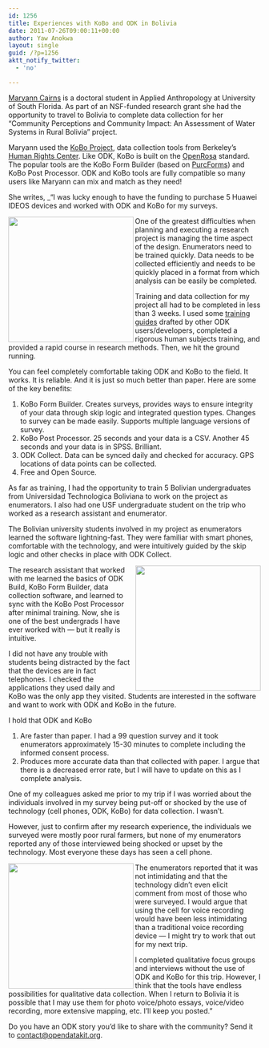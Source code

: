 ```yaml
---
id: 1256
title: Experiences with KoBo and ODK in Bolivia
date: 2011-07-26T09:00:11+00:00
author: Yaw Anokwa
layout: single
guid: /?p=1256
aktt_notify_twitter:
  - 'no'

---
```

[Maryann Cairns](http://anthropology.usf.edu/graduate/Cairns/) is a doctoral student in Applied Anthropology at University of South Florida. As part of an NSF-funded research grant she had the opportunity to travel to Bolivia to complete data collection for her “Community Perceptions and Community Impact: An Assessment of Water Systems in Rural Bolivia” project. 

Maryann used the [KoBo Project](http://koboproject.org/), data collection tools from Berkeley&#8217;s [Human Rights Center](http://www.law.berkeley.edu/HRCweb/index.html). Like ODK, KoBo is built on the [OpenRosa](http://openrosa.org/) standard. The popular tools are the KoBo Form Builder (based on [PurcForms](http://code.google.com/p/purcforms/)) and KoBo Post Processor. ODK and KoBo tools are fully compatible so many users like Maryann can mix and match as they need!

She writes, _“I was lucky enough to have the funding to purchase 5 Huawei IDEOS devices and worked with ODK and KoBo for my surveys. </p> 

[<img src="/assets/wp-content/uploads/2011/07/IMG_3943-300x225.jpg" width="250" align="left" />](/assets/wp-content/uploads/2011/07/IMG_3943.jpg) 

One of the greatest difficulties when planning and executing a research project is managing the time aspect of the design. Enumerators need to be trained quickly. Data needs to be collected efficiently and needs to be quickly placed in a format from which analysis can be easily be completed.

Training and data collection for my project all had to be completed in less than 3 weeks. I used some [training guides](http://code.google.com/p/opendatakit/wiki/TrainingGuide) drafted by other ODK users/developers, completed a rigorous human subjects training, and provided a rapid course in research methods. Then, we hit the ground running. 

You can feel completely comfortable taking ODK and KoBo to the field. It works. It is reliable. And it is just so much better than paper. Here are some of the key benefits:

  1. KoBo Form Builder. Creates surveys, provides ways to ensure integrity of your data through skip logic and integrated question types. Changes to survey can be made easily. Supports multiple language versions of survey.
  2. KoBo Post Processor. 25 seconds and your data is a CSV. Another 45 seconds and your data is in SPSS. Brilliant.
  3. ODK Collect. Data can be synced daily and checked for accuracy. GPS locations of data points can be collected.
  4. Free and Open Source.

As far as training, I had the opportunity to train 5 Bolivian undergraduates from Universidad Technologica Boliviana to work on the project as enumerators. I also had one USF undergraduate student on the trip who worked as a research assistant and enumerator. 

The Bolivian university students involved in my project as enumerators learned the software lightning-fast. They were familiar with smart phones, comfortable with the technology, and were intuitively guided by the skip logic and other checks in place with ODK Collect. 

[<img src="/assets/wp-content/uploads/2011/07/IMG_3945-300x225.jpg" width="250" align="right" />](/assets/wp-content/uploads/2011/07/IMG_3945.jpg)

The research assistant that worked with me learned the basics of ODK Build, KoBo Form Builder, data collection software, and learned to sync with the KoBo Post Processor after minimal training. Now, she is one of the best undergrads I have ever worked with &#8212; but it really is intuitive.

I did not have any trouble with students being distracted by the fact that the devices are in fact telephones. I checked the applications they used daily and KoBo was the only app they visited. Students are interested in the software and want to work with ODK and KoBo in the future.

I hold that ODK and KoBo 

  1. Are faster than paper. I had a 99 question survey and it took enumerators approximately 15-30 minutes to complete including the informed consent process.
  2. Produces more accurate data than that collected with paper. I argue that there is a decreased error rate, but I will have to update on this as I complete analysis.

One of my colleagues asked me prior to my trip if I was worried about the individuals involved in my survey being put-off or shocked by the use of technology (cell phones, ODK, KoBo) for data collection. I wasn&#8217;t. 

However, just to confirm after my research experience, the individuals we surveyed were mostly poor rural farmers, but none of my enumerators reported any of those interviewed being shocked or upset by the technology. Most everyone these days has seen a cell phone. 

[<img src="/assets/wp-content/uploads/2011/07/IMG_3935-300x225.jpg" width="250" align="left" />](/assets/wp-content/uploads/2011/07/IMG_3935.jpg)

The enumerators reported that it was not intimidating and that the technology didn&#8217;t even elicit comment from most of those who were surveyed. I would argue that using the cell for voice recording would have been less intimidating than a traditional voice recording device &#8212; I might try to work that out for my next trip. 

I completed qualitative focus groups and interviews without the use of ODK and KoBo for this trip. However, I think that the tools have endless possibilities for qualitative data collection. When I return to Bolivia it is possible that I may use them for photo voice/photo essays, voice/video recording, more extensive mapping, etc. I&#8217;ll keep you posted.”</em>

Do you have an ODK story you&#8217;d like to share with the community? Send it to [contact@opendatakit.org](mailto:contact@opendatakit.org).
